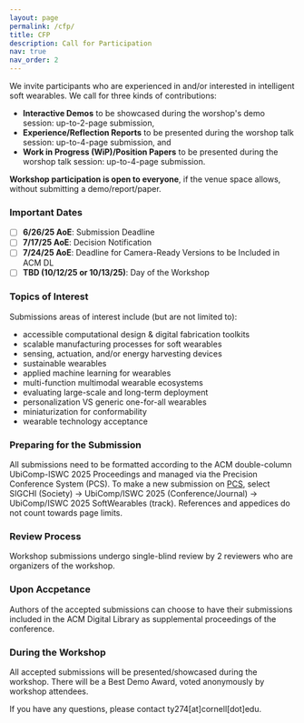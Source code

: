 ```yaml
---
layout: page
permalink: /cfp/
title: CFP
description: Call for Participation
nav: true
nav_order: 2
---
```

We invite participants who are experienced in and/or interested in intelligent soft wearables. We call for three kinds of contributions:
* **Interactive Demos** to be showcased during the worshop's demo session: up-to-2-page submission,
* **Experience/Reflection Reports** to be presented during the worshop talk session: up-to-4-page submission, and
* **Work in Progress (WiP)/Position Papers** to be presented during the worshop talk session: up-to-4-page submission.

**Workshop participation is open to everyone**, if the venue space allows, without submitting a demo/report/paper.

### Important Dates
* [ ] **6/26/25 AoE**: Submission Deadline
* [ ] **7/17/25 AoE**: Decision Notification
* [ ] **7/24/25 AoE**: Deadline for Camera-Ready Versions to be Included in ACM DL 
* [ ] **TBD (10/12/25 or 10/13/25)**: Day of the Workshop 

### Topics of Interest
Submissions areas of interest include (but are not limited to):
* accessible computational design \& digital fabrication toolkits
* scalable manufacturing processes for soft wearables
* sensing, actuation, and/or energy harvesting devices
* sustainable wearables
* applied machine learning for wearables
* multi-function multimodal wearable ecosystems
* evaluating large-scale and long-term deployment
* personalization VS generic one-for-all wearables
* miniaturization for conformability
* wearable technology acceptance

### Preparing for the Submission
All submissions need to be formatted according to the ACM double-column UbiComp-ISWC 2025 Proceedings and managed via the Precision Conference System (PCS). 
To make a new submission on [PCS](https://new.precisionconference.com/submissions), select SIGCHI (Society) -> UbiComp/ISWC 2025 (Conference/Journal) -> UbiComp/ISWC 2025 SoftWearables (track).
References and appedices do not count towards page limits.

### Review Process
Workshop submissions undergo single-blind review by 2 reviewers who are organizers of the workshop. 

### Upon Accpetance
Authors of the accepted submissions can choose to have their submissions included in the ACM Digital Library as supplemental proceedings of the conference.

### During the Workshop
All accepted submissions will be presented/showcased during the workshop.
There will be a Best Demo Award, voted anonymously by workshop attendees.


If you have any questions, please contact ty274[at]cornell[dot]edu.